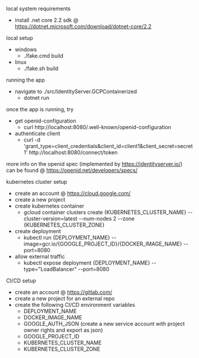local system requirements
- install .net core 2.2 sdk @ https://dotnet.microsoft.com/download/dotnet-core/2.2

local setup
- windows
    - ./fake.cmd build
- linux 
    - ./fake.sh build

running the app
- navigate to ./src/IdentityServer.GCPContainerized
    - dotnet run

once the app is running, try
- get openid-configuration
    - curl http://localhost:8080/.well-known/openid-configuration
- authenticate client
    - curl -d 'grant_type=client_credentials&client_id=client1&client_secret=secret1' http://localhost:8080/connect/token

more info on the openid spec (implemented by https://identityserver.io/) can be found @ https://openid.net/developers/specs/

kubernetes cluster setup
- create an account @ https://cloud.google.com/
- create a new project
- create kubernetes container 
    - gcloud container clusters create {KUBERNETES_CLUSTER_NAME} --cluster-version=latest --num-nodes 2 --zone {KUBERNETES_CLUSTER_ZONE}
- create deployment
    - kubectl run {DEPLOYMENT_NAME} --image=gcr.io/{GOOGLE_PROJECT_ID}/{DOCKER_IMAGE_NAME} --port=8080
- allow external traffic
    - kubectl expose deployment {DEPLOYMENT_NAME} --type="LoadBalancer" --port=8080

CI/CD setup
- create an account @ https://gitlab.com/
- create a new project for an external repo
- create the following CI/CD environment variables
    - DEPLOYMENT_NAME
    - DOCKER_IMAGE_NAME
    - GOOGLE_AUTH_JSON (create a new service account with project owner rights and export as json)
    - GOOGLE_PROJECT_ID
    - KUBERNETES_CLUSTER_NAME
    - KUBERNETES_CLUSTER_ZONE
